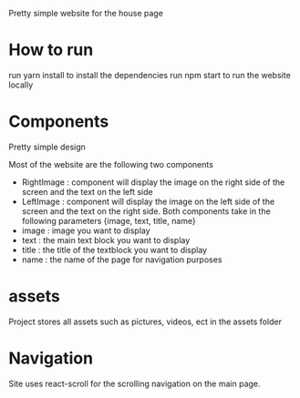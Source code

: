 Pretty simple website for the house page

# How to run
run yarn install to install the dependencies
run npm start to run the website locally

# Components
Pretty simple design 

Most of the website are the following two components
- RightImage : component will display the image on the right side of the screen and the text on the left side
- LeftImage : component will display the image on the left side of the screen and the text on the right side.
Both components take in the following parameters {image, text, title, name}
- image : image you want to display
- text : the main text block you want to display
- title : the title of the textblock you want to display
- name : the name of the page for navigation purposes

# assets
Project stores all assets such as pictures, videos, ect in the assets folder

# Navigation
Site uses react-scroll for the scrolling navigation on the main page. 